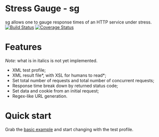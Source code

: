 # Stress Gauge - sg
sg allows one to gauge response times of an HTTP service under stress.
[![Build Status](https://travis-ci.org/ChristopherRabotin/sg.svg?branch=master)](https://travis-ci.org/ChristopherRabotin/sg) [![Coverage Status](https://coveralls.io/repos/ChristopherRabotin/sg/badge.svg?branch=master&service=github)](https://coveralls.io/github/ChristopherRabotin/sg?branch=master)

# Features
*Note:* what is in italics is not yet implemented.
 - XML test profile;
 - XML result file*, with XSL for humans to read*;
 - Set total number of requests and total number of concurrent requests;
 - Response time break down by returned status code;
 - Set data and cookie from an initial request;
 - Regex-like URL generation.

# Quick start
Grab the [basic example](docs/examples/basic.xml) and start changing with the test profile.
